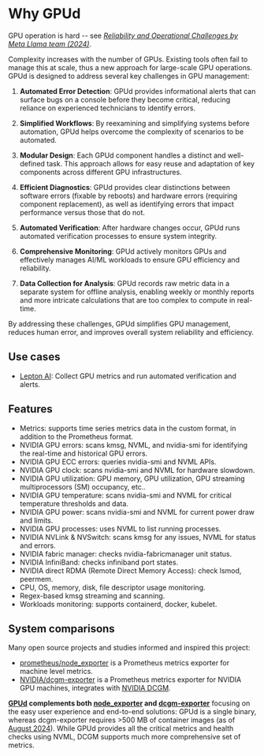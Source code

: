 # Why GPUd

GPU operation is hard -- see [*Reliability and Operational Challenges by Meta Llama team (2024)*](https://ai.meta.com/research/publications/the-llama-3-herd-of-models/).

Complexity increases with the number of GPUs. Existing tools often fail to manage this at scale, thus a new approach for large-scale GPU operations. GPUd is designed to address several key challenges in GPU management:

1. **Automated Error Detection**: GPUd provides informational alerts that can surface bugs on a console before they become critical, reducing reliance on experienced technicians to identify errors.

2. **Simplified Workflows**: By reexamining and simplifying systems before automation, GPUd helps overcome the complexity of scenarios to be automated.

3. **Modular Design**: Each GPUd component handles a distinct and well-defined task. This approach allows for easy reuse and adaptation of key components across different GPU infrastructures.

4. **Efficient Diagnostics**: GPUd provides clear distinctions between software errors (fixable by reboots) and hardware errors (requiring component replacement), as well as identifying errors that impact performance versus those that do not.

5. **Automated Verification**: After hardware changes occur, GPUd runs automated verification processes to ensure system integrity.

6. **Comprehensive Monitoring**: GPUd actively monitors GPUs and effectively manages AI/ML workloads to ensure GPU efficiency and reliability.

7. **Data Collection for Analysis**: GPUd records raw metric data in a separate system for offline analysis, enabling weekly or monthly reports and more intricate calculations that are too complex to compute in real-time.

By addressing these challenges, GPUd simplifies GPU management, reduces human error, and improves overall system reliability and efficiency.

## Use cases

- [Lepton AI](https://lepton.ai): Collect GPU metrics and run automated verification and alerts.

## Features

- Metrics: supports time series metrics data in the custom format, in addition to the Prometheus format.
- NVIDIA GPU errors: scans kmsg, NVML, and nvidia-smi for identifying the real-time and historical GPU errors.
- NVIDIA GPU ECC errors: queries nvidia-smi and NVML APIs.
- NVIDIA GPU clock: scans nvidia-smi and NVML for hardware slowdown.
- NVIDIA GPU utilization: GPU memory, GPU utilization, GPU streaming multiprocessors (SM) occupancy, etc..
- NVIDIA GPU temperature: scans nvidia-smi and NVML for critical temperature thresholds and data.
- NVIDIA GPU power: scans nvidia-smi and NVML for current power draw and limits.
- NVIDIA GPU processes: uses NVML to list running processes.
- NVIDIA NVLink & NVSwitch: scans kmsg for any issues, NVML for status and errors.
- NVIDIA fabric manager: checks nvidia-fabricmanager unit status.
- NVIDIA InfiniBand: checks infiniband port states.
- NVIDIA direct RDMA (Remote Direct Memory Access): check lsmod, peermem.
- CPU, OS, memory, disk, file descriptor usage monitoring.
- Regex-based kmsg streaming and scanning.
- Workloads monitoring: supports containerd, docker, kubelet.

## System comparisons

Many open source projects and studies informed and inspired this project:

- [prometheus/node_exporter](https://github.com/prometheus/node_exporter) is a Prometheus metrics exporter for machine level metrics.
- [NVIDIA/dcgm-exporter](https://github.com/NVIDIA/dcgm-exporter) is a Prometheus metrics exporter for NVIDIA GPU machines, integrates with [NVIDIA DCGM](https://developer.nvidia.com/dcgm).

**[GPUd](https://github.com/leptonai/gpud) complements both [node_exporter](https://github.com/prometheus/node_exporter) and [dcgm-exporter](https://github.com/NVIDIA/dcgm-exporter)** focusing on the easy user experience and end-to-end solutions: GPUd is a single binary, whereas dcgm-exporter requires >500 MB of container images (as of [August 2024](https://hub.docker.com/r/nvidia/dcgm-exporter)). While GPUd provides all the critical metrics and health checks using NVML, DCGM supports much more comprehensive set of metrics.
